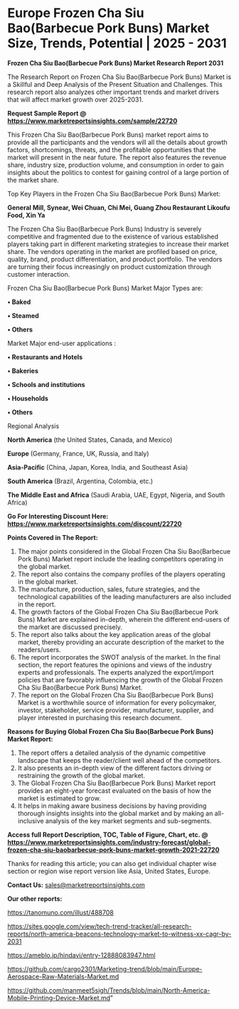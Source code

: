 # Europe Frozen Cha Siu Bao(Barbecue Pork Buns) Market Size, Trends, Potential | 2025 - 2031

<strong>Frozen Cha Siu Bao(Barbecue Pork Buns) Market Research Report 2031</strong>

The Research Report on Frozen Cha Siu Bao(Barbecue Pork Buns) Market is a Skillful and Deep Analysis of the Present Situation and Challenges. This research report also analyzes other important trends and market drivers that will affect market growth over 2025-2031.

<strong>Request Sample Report @ <a href=https://www.marketreportsinsights.com/sample/22720>https://www.marketreportsinsights.com/sample/22720</a></strong>

This Frozen Cha Siu Bao(Barbecue Pork Buns) market report aims to provide all the participants and the vendors will all the details about growth factors, shortcomings, threats, and the profitable opportunities that the market will present in the near future. The report also features the revenue share, industry size, production volume, and consumption in order to gain insights about the politics to contest for gaining control of a large portion of the market share.

Top Key Players in the Frozen Cha Siu Bao(Barbecue Pork Buns) Market:

<strong>General Mill, Synear, Wei Chuan, Chi Mei, Guang Zhou Restaurant Likoufu Food, Xin Ya</strong>

The Frozen Cha Siu Bao(Barbecue Pork Buns) Industry is severely competitive and fragmented due to the existence of various established players taking part in different marketing strategies to increase their market share. The vendors operating in the market are profiled based on price, quality, brand, product differentiation, and product portfolio. The vendors are turning their focus increasingly on product customization through customer interaction.

Frozen Cha Siu Bao(Barbecue Pork Buns) Market Major Types are:

<strong>• Baked

• Steamed

• Others</strong>

Market Major end-user applications :

<strong>• Restaurants and Hotels

• Bakeries

• Schools and institutions

• Households

• Others</strong>

Regional Analysis

</u><strong><b>North America</b></strong> (the United States, Canada, and Mexico)

<strong><b>Europe </b></strong>(Germany, France, UK, Russia, and Italy)

<strong><b>Asia-Pacific</b></strong> (China, Japan, Korea, India, and Southeast Asia)

<strong><b>South America</b></strong> (Brazil, Argentina, Colombia, etc.)

<strong><b>The Middle East and Africa</b></strong> (Saudi Arabia, UAE, Egypt, Nigeria, and South Africa)

<strong>Go For Interesting Discount Here: <a href=https://www.marketreportsinsights.com/discount/22720>https://www.marketreportsinsights.com/discount/22720</a></strong>

<strong>Points Covered in The Report:</strong>
<ol>
  <li>The major points considered in the Global Frozen Cha Siu Bao(Barbecue Pork Buns) Market report include the leading competitors operating in the global market.</li>
  <li>The report also contains the company profiles of the players operating in the global market.</li>
  <li>The manufacture, production, sales, future strategies, and the technological capabilities of the leading manufacturers are also included in the report.</li>
  <li>The growth factors of the Global Frozen Cha Siu Bao(Barbecue Pork Buns) Market are explained in-depth, wherein the different end-users of the market are discussed precisely.</li>
  <li>The report also talks about the key application areas of the global market, thereby providing an accurate description of the market to the readers/users.</li>
  <li>The report incorporates the SWOT analysis of the market. In the final section, the report features the opinions and views of the industry experts and professionals. The experts analyzed the export/import policies that are favorably influencing the growth of the Global Frozen Cha Siu Bao(Barbecue Pork Buns) Market.</li>
  <li>The report on the Global Frozen Cha Siu Bao(Barbecue Pork Buns) Market is a worthwhile source of information for every policymaker, investor, stakeholder, service provider, manufacturer, supplier, and player interested in purchasing this research document.</li>
</ol>
<strong>Reasons for Buying Global Frozen Cha Siu Bao(Barbecue Pork Buns) Market Report:</strong>

<ol>
  <li>The report offers a detailed analysis of the dynamic competitive landscape that keeps the reader/client well ahead of the competitors.</li>
  <li>It also presents an in-depth view of the different factors driving or restraining the growth of the global market.</li>
  <li>The Global Frozen Cha Siu Bao(Barbecue Pork Buns) Market report provides an eight-year forecast evaluated on the basis of how the market is estimated to grow.</li>
  <li>It helps in making aware business decisions by having providing thorough insights insights into the global market and by making an all-inclusive analysis of the key market segments and sub-segments.</li>
</ol>
<strong>Access full Report Description, TOC, Table of Figure, Chart, etc. @ <a href=https://www.marketreportsinsights.com/industry-forecast/global-frozen-cha-siu-baobarbecue-pork-buns-market-growth-2021-22720>https://www.marketreportsinsights.com/industry-forecast/global-frozen-cha-siu-baobarbecue-pork-buns-market-growth-2021-22720</a></strong>


Thanks for reading this article; you can also get individual chapter wise section or region wise report version like Asia, United States, Europe.

<strong>Contact Us:</strong>
sales@marketreportsinsights.com

<strong>Our other reports:</strong>

<a href=https://tanomuno.com/illust/488708>https://tanomuno.com/illust/488708</a>

<a href=https://sites.google.com/view/tech-trend-tracker/all-research-reports/north-america-beacons-technology-market-to-witness-xx-cagr-by-2031>https://sites.google.com/view/tech-trend-tracker/all-research-reports/north-america-beacons-technology-market-to-witness-xx-cagr-by-2031</a>

<a href=https://ameblo.jp/hindavi/entry-12888083947.html>https://ameblo.jp/hindavi/entry-12888083947.html</a>

<a href=https://github.com/cargo2301/Marketing-trend/blob/main/Europe-Aerospace-Raw-Materials-Market.md>https://github.com/cargo2301/Marketing-trend/blob/main/Europe-Aerospace-Raw-Materials-Market.md</a>

<a href=https://github.com/manmeet5sigh/Trends/blob/main/North-America-Mobile-Printing-Device-Market.md>https://github.com/manmeet5sigh/Trends/blob/main/North-America-Mobile-Printing-Device-Market.md</a>"
